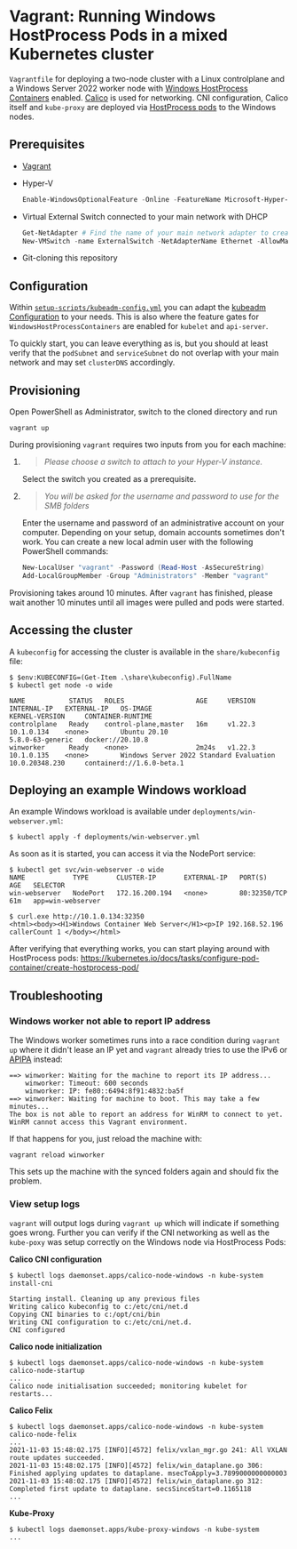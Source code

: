 # Vagrant: Running Windows HostProcess Pods in a mixed Kubernetes cluster

`Vagrantfile` for deploying a two-node cluster with a Linux controlplane and a Windows Server 2022 worker node with [Windows HostProcess Containers](https://kubernetes.io/blog/2021/08/16/windows-hostprocess-containers/) enabled. [Calico](https://www.tigera.io/project-calico/) is used for networking. CNI configuration, Calico itself and `kube-proxy` are deployed via [HostProcess pods](https://github.com/kubernetes-sigs/sig-windows-tools/tree/master/hostprocess) to the Windows nodes.


## Prerequisites

- [Vagrant](https://vagrantup.com/)

- Hyper-V
  ```powershell
  Enable-WindowsOptionalFeature -Online -FeatureName Microsoft-Hyper-V -All
  ```

- Virtual External Switch connected to your main network with DHCP
  ```powershell
  Get-NetAdapter # Find the name of your main network adapter to create a new switch:
  New-VMSwitch -name ExternalSwitch -NetAdapterName Ethernet -AllowManagementOS $true
  ```

- Git-cloning this repository

## Configuration

Within [`setup-scripts/kubeadm-config.yml`](setup-scripts/kubeadm-config.yml) you can adapt the [kubeadm Configuration](https://kubernetes.io/docs/reference/config-api/kubeadm-config.v1beta2/) to your needs. This is also where the feature gates for `WindowsHostProcessContainers` are enabled for `kubelet` and `api-server`. 

To quickly start, you can leave everything as is, but you should at least verify that the `podSubnet` and `serviceSubnet` do not overlap with your main network and may set `clusterDNS` accordingly.

## Provisioning

Open PowerShell as Administrator, switch to the cloned directory and run
```
vagrant up
```

During provisioning `vagrant` requires two inputs from you for each machine:
1. > *Please choose a switch to attach to your Hyper-V instance.*

    Select the switch you created as a prerequisite. 

2. > *You will be asked for the username and password to use for the SMB folders*

   Enter the username and password of an administrative account on your computer. Depending on your setup, domain accounts sometimes don't work. You can create a new local admin user with the following PowerShell commands:
   ```powershell
   New-LocalUser "vagrant" -Password (Read-Host -AsSecureString)
   Add-LocalGroupMember -Group "Administrators" -Member "vagrant"
   ```

Provisioning takes around 10 minutes. After `vagrant` has finished, please wait another 10 minutes until all images were pulled and pods were started.

## Accessing the cluster

A `kubeconfig` for accessing the cluster is available in the `share/kubeconfig` file:

```
$ $env:KUBECONFIG=(Get-Item .\share\kubeconfig).FullName
$ kubectl get node -o wide

NAME           STATUS   ROLES                  AGE     VERSION   INTERNAL-IP   EXTERNAL-IP   OS-IMAGE                                  KERNEL-VERSION     CONTAINER-RUNTIME
controlplane   Ready    control-plane,master   16m     v1.22.3   10.1.0.134    <none>        Ubuntu 20.10                              5.8.0-63-generic   docker://20.10.8
winworker      Ready    <none>                 2m24s   v1.22.3   10.1.0.135    <none>        Windows Server 2022 Standard Evaluation   10.0.20348.230     containerd://1.6.0-beta.1
```

## Deploying an example Windows workload

An example Windows workload is available under `deployments/win-webserver.yml`:
```
$ kubectl apply -f deployments/win-webserver.yml
```

As soon as it is started, you can access it via the NodePort service:
```
$ kubectl get svc/win-webserver -o wide
NAME            TYPE       CLUSTER-IP       EXTERNAL-IP   PORT(S)        AGE   SELECTOR
win-webserver   NodePort   172.16.200.194   <none>        80:32350/TCP   61m   app=win-webserver

$ curl.exe http://10.1.0.134:32350
<html><body><H1>Windows Container Web Server</H1><p>IP 192.168.52.196 callerCount 1 </body></html>
```

After verifying that everything works, you can start playing around with HostProcess pods: https://kubernetes.io/docs/tasks/configure-pod-container/create-hostprocess-pod/

## Troubleshooting

### Windows worker not able to report IP address

The Windows worker sometimes runs into a race condition during `vagrant up` where it didn't lease an IP yet and `vagrant` already tries to use the IPv6 or [APIPA](https://en.wikipedia.org/wiki/Link-local_address) instead:
```
==> winworker: Waiting for the machine to report its IP address...
    winworker: Timeout: 600 seconds
    winworker: IP: fe80::6494:8f91:4832:ba5f
==> winworker: Waiting for machine to boot. This may take a few minutes...
The box is not able to report an address for WinRM to connect to yet.
WinRM cannot access this Vagrant environment.
```

If that happens for you, just reload the machine with:
```
vagrant reload winworker
```
This sets up the machine with the synced folders again and should fix the problem.

### View setup logs

`vagrant` will output logs during `vagrant up` which will indicate if something goes wrong. Further you can verify if the CNI networking as well as the `kube-poxy` was setup correctly on the Windows node via HostProcess Pods:

**Calico CNI configuration**
```
$ kubectl logs daemonset.apps/calico-node-windows -n kube-system install-cni

Starting install. Cleaning up any previous files
Writing calico kubeconfig to c:/etc/cni/net.d
Copying CNI binaries to c:/opt/cni/bin
Writing CNI configuration to c:/etc/cni/net.d.
CNI configured
```

**Calico node initialization**
```
$ kubectl logs daemonset.apps/calico-node-windows -n kube-system calico-node-startup
...
Calico node initialisation succeeded; monitoring kubelet for restarts...
```

**Calico Felix**
```
$ kubectl logs daemonset.apps/calico-node-windows -n kube-system calico-node-felix
...
2021-11-03 15:48:02.175 [INFO][4572] felix/vxlan_mgr.go 241: All VXLAN route updates succeeded.
2021-11-03 15:48:02.175 [INFO][4572] felix/win_dataplane.go 306: Finished applying updates to dataplane. msecToApply=3.7899000000000003
2021-11-03 15:48:02.175 [INFO][4572] felix/win_dataplane.go 312: Completed first update to dataplane. secsSinceStart=0.1165118
...
```

**Kube-Proxy**
```
$ kubectl logs daemonset.apps/kube-proxy-windows -n kube-system
...
```